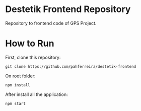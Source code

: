 # Destetik Frontend Repository

Repository to frontend code of GPS Project.

# How to Run

First, clone this repository:

```
git clone https://github.com/pahferreira/destetik-frontend
```

On root folder:

```
npm install
```

After install all the application:

```
npm start
```
